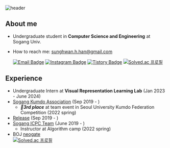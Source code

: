 ![header](https://capsule-render.vercel.app/api?type=waving&color=gradient&height=200&section=header&text=Hello!%20I'm%20Sung-hwan%20Han&fontSize=30&animation=fadeIn&fontAlign=30&fontAlignY=40&customColorList=18)
## About me
- Undergraduate student in **Computer Science and Engineering** at Sogang Univ.
<!-- My research interests are **Generative AI** and **Multi-modal LLM**. -->
- How to reach me: sunghwan.h.han@gmail.com  

   [![Email Badge](https://img.shields.io/badge/-Email-EA4335?style=flat-square&logo=Gmail&logoColor=white)](mailto:sunghwan.h.han@gmail.com)
   [![Instagram Badge](https://img.shields.io/badge/Instagram-e4405f?style=flat-square&logo=Instagram&logoColor=white&link=https://www.instagram.com/hesh_lumineux/)](https://www.instagram.com/hesh_lumineux/)
   [![Tistory Badge](http://img.shields.io/badge/Tistory-white.svg?style=flat-square&style=for-the-badge&logo=TVTime&logoColor=black&link=https://hesh-lumineux.tistory.com/)](https://hesh-lumineux.tistory.com/)
   [![Solved.ac 프로필](http://mazassumnida.wtf/api/mini/generate_badge?boj=neogate)](https://solved.ac/neogate)
## Experience
- Undergraduate Intern at **Visual Representation Learning Lab** (Jan 2023 - June 2024)
- [Sogang Kumdo Association](https://sgdongyeon.oopy.io/ebdb4f89-5dec-4ca7-a800-dfb3d21c3c49) (Sep 2019 - )
  - ***🥉3rd place*** at team event in Seoul University Kumdo Federation Competition (2022 spring)
- [Release](https://github.com/SGCSRelease) (Sep 2019 - )
- [Sogang ICPC Team](https://icpc.team/) (June 2019 - )
  - Instructor at Algorithm camp (2022 spring)
- BOJ [neogate](https://www.acmicpc.net/user/neogate)  
  [![Solved.ac 프로필](http://mazassumnida.wtf/api/v2/generate_badge?boj=neogate)](https://solved.ac/neogate)
